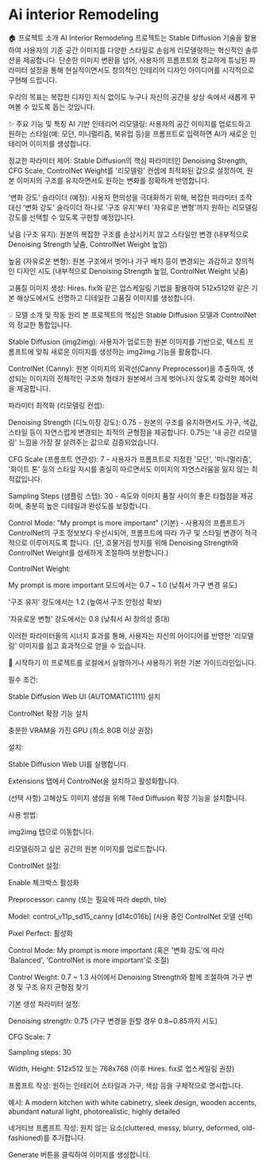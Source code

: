 # Ai interior Remodeling 

🏠 프로젝트 소개
AI Interior Remodeling 프로젝트는 Stable Diffusion 기술을 활용하여 사용자의 기존 공간 이미지를 다양한 스타일로 손쉽게 리모델링하는 혁신적인 솔루션을 제공합니다. 단순한 이미지 변환을 넘어, 사용자의 프롬프트와 정교하게 튜닝된 파라미터 설정을 통해 현실적이면서도 창의적인 인테리어 디자인 아이디어를 시각적으로 구현해 드립니다.

우리의 목표는 복잡한 디자인 지식 없이도 누구나 자신의 공간을 상상 속에서 새롭게 꾸며볼 수 있도록 돕는 것입니다.

✨ 주요 기능 및 특징
AI 기반 인테리어 리모델링: 사용자의 공간 이미지를 업로드하고 원하는 스타일(예: 모던, 미니멀리즘, 북유럽 등)을 프롬프트로 입력하면 AI가 새로운 인테리어 이미지를 생성합니다.

정교한 파라미터 제어: Stable Diffusion의 핵심 파라미터인 Denoising Strength, CFG Scale, ControlNet Weight를 '리모델링' 컨셉에 최적화된 값으로 설정하여, 원본 이미지의 구조를 유지하면서도 원하는 변화를 정확하게 반영합니다.

'변화 강도' 슬라이더 (예정): 사용자 편의성을 극대화하기 위해, 복잡한 파라미터 조작 대신 '변화 강도' 슬라이더 하나로 '구조 유지'부터 '자유로운 변형'까지 원하는 리모델링 강도를 선택할 수 있도록 구현할 예정입니다.

낮음 (구조 유지): 원본의 복잡한 구조를 손상시키지 않고 스타일만 변경 (내부적으로 Denoising Strength 낮춤, ControlNet Weight 높임)

높음 (자유로운 변형): 원본 구조에서 벗어나 가구 배치 등이 변경되는 과감하고 창의적인 디자인 시도 (내부적으로 Denoising Strength 높임, ControlNet Weight 낮춤)

고품질 이미지 생성: Hires. fix와 같은 업스케일링 기법을 활용하여 512x512와 같은 기본 해상도에서도 선명하고 디테일한 고품질 이미지를 생성합니다.

💡 모델 소개 및 작동 원리
본 프로젝트의 핵심은 Stable Diffusion 모델과 ControlNet의 정교한 통합입니다.

Stable Diffusion (img2img): 사용자가 업로드한 원본 이미지를 기반으로, 텍스트 프롬프트에 맞춰 새로운 이미지를 생성하는 img2img 기능을 활용합니다.

ControlNet (Canny): 원본 이미지의 외곽선(Canny Preprocessor)을 추출하여, 생성되는 이미지의 전체적인 구조와 형태가 원본에서 크게 벗어나지 않도록 강력한 제어력을 제공합니다.

파라미터 최적화 (리모델링 컨셉):

Denoising Strength (디노이징 강도): 0.75 - 원본의 구조를 유지하면서도 가구, 색감, 스타일 등이 자연스럽게 변경되는 최적의 균형점을 제공합니다. 0.75는 '내 공간 리모델링' 느낌을 가장 잘 살려주는 값으로 검증되었습니다.

CFG Scale (프롬프트 연관성): 7 - 사용자가 프롬프트로 지정한 '모던', '미니멀리즘', '화이트 톤' 등의 스타일 지시를 충실히 따르면서도 이미지의 자연스러움을 잃지 않는 최적값입니다.

Sampling Steps (샘플링 스텝): 30 - 속도와 이미지 품질 사이의 좋은 타협점을 제공하며, 충분히 높은 디테일과 완성도를 보장합니다.

Control Mode: "My prompt is more important" (기본) - 사용자의 프롬프트가 ControlNet의 구조 정보보다 우선시되어, 프롬프트에 따라 가구 및 스타일 변경이 적극적으로 이루어지도록 합니다. (단, 흐물거림 방지를 위해 Denoising Strength와 ControlNet Weight를 섬세하게 조절하여 보완합니다.)

ControlNet Weight:

My prompt is more important 모드에서는 0.7 ~ 1.0 (낮춰서 가구 변경 유도)

'구조 유지' 강도에서는 1.2 (높여서 구조 안정성 확보)

'자유로운 변형' 강도에서는 0.8 (낮춰서 AI 창의성 증대)

이러한 파라미터들의 시너지 효과를 통해, 사용자는 자신의 아이디어를 반영한 '리모델링' 이미지를 쉽고 효과적으로 얻을 수 있습니다.

🚀 시작하기
이 프로젝트를 로컬에서 실행하거나 사용하기 위한 기본 가이드라인입니다.

필수 조건:

Stable Diffusion Web UI (AUTOMATIC1111) 설치

ControlNet 확장 기능 설치

충분한 VRAM을 가진 GPU (최소 8GB 이상 권장)

설치:

Stable Diffusion Web UI를 실행합니다.

Extensions 탭에서 ControlNet을 설치하고 활성화합니다.

(선택 사항) 고해상도 이미지 생성을 위해 Tiled Diffusion 확장 기능을 설치합니다.

사용 방법:

img2img 탭으로 이동합니다.

리모델링하고 싶은 공간의 원본 이미지를 업로드합니다.

ControlNet 설정:

Enable 체크박스 활성화

Preprocessor: canny (또는 필요에 따라 depth, tile)

Model: control_v11p_sd15_canny [d14c016b] (사용 중인 ControlNet 모델 선택)

Pixel Perfect: 활성화

Control Mode: My prompt is more important (혹은 '변화 강도'에 따라 'Balanced', 'ControlNet is more important'로 조절)

Control Weight: 0.7 ~ 1.3 사이에서 Denoising Strength와 함께 조절하여 가구 변경 및 구조 유지 균형점 찾기

기본 생성 파라미터 설정:

Denoising strength: 0.75 (가구 변경을 원할 경우 0.8~0.85까지 시도)

CFG Scale: 7

Sampling steps: 30

Width, Height: 512x512 또는 768x768 (이후 Hires. fix로 업스케일링 권장)

프롬프트 작성: 원하는 인테리어 스타일과 가구, 색상 등을 구체적으로 명시합니다.

예시: A modern kitchen with white cabinetry, sleek design, wooden accents, abundant natural light, photorealistic, highly detailed

네거티브 프롬프트 작성: 원치 않는 요소(cluttered, messy, blurry, deformed, old-fashioned)를 추가합니다.

Generate 버튼을 클릭하여 이미지를 생성합니다.